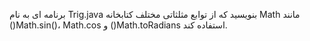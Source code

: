برنامه ای به نام Trig.java بنویسید که از توابع مثلثاتی مختلف کتابخانه Math مانند ()Math.sin()، Math.cos و ()Math.toRadians استفاده کند.
